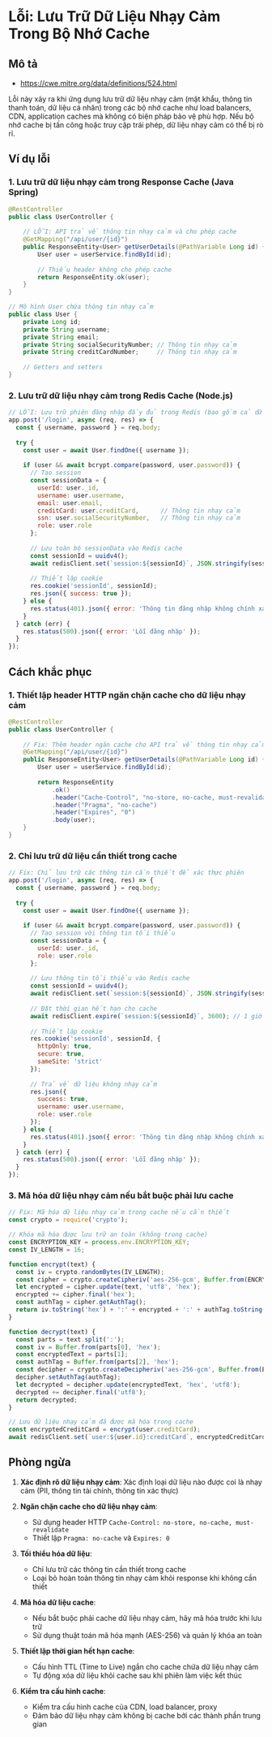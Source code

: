# Lỗi: Lưu Trữ Dữ Liệu Nhạy Cảm Trong Bộ Nhớ Cache

## Mô tả
- https://cwe.mitre.org/data/definitions/524.html

Lỗi này xảy ra khi ứng dụng lưu trữ dữ liệu nhạy cảm (mật khẩu, thông tin thanh toán, dữ liệu cá nhân) trong các bộ nhớ cache như load balancers, CDN, application caches mà không có biện pháp bảo vệ phù hợp. Nếu bộ nhớ cache bị tấn công hoặc truy cập trái phép, dữ liệu nhạy cảm có thể bị rò rỉ.

## Ví dụ lỗi

### 1. Lưu trữ dữ liệu nhạy cảm trong Response Cache (Java Spring)

```java
@RestController
public class UserController {
    
    // LỖI: API trả về thông tin nhạy cảm và cho phép cache
    @GetMapping("/api/user/{id}")
    public ResponseEntity<User> getUserDetails(@PathVariable Long id) {
        User user = userService.findById(id);
        
        // Thiếu header không cho phép cache
        return ResponseEntity.ok(user);
    }
}

// Mô hình User chứa thông tin nhạy cảm
public class User {
    private Long id;
    private String username;
    private String email;
    private String socialSecurityNumber; // Thông tin nhạy cảm
    private String creditCardNumber;     // Thông tin nhạy cảm
    
    // Getters and setters
}
```

### 2. Lưu trữ dữ liệu nhạy cảm trong Redis Cache (Node.js)

```javascript
// LỖI: Lưu trữ phiên đăng nhập đầy đủ trong Redis (bao gồm cả dữ liệu nhạy cảm)
app.post('/login', async (req, res) => {
  const { username, password } = req.body;
  
  try {
    const user = await User.findOne({ username });
    
    if (user && await bcrypt.compare(password, user.password)) {
      // Tạo session
      const sessionData = {
        userId: user._id,
        username: user.username,
        email: user.email,
        creditCard: user.creditCard,      // Thông tin nhạy cảm
        ssn: user.socialSecurityNumber,   // Thông tin nhạy cảm
        role: user.role
      };
      
      // Lưu toàn bộ sessionData vào Redis cache
      const sessionId = uuidv4();
      await redisClient.set(`session:${sessionId}`, JSON.stringify(sessionData));
      
      // Thiết lập cookie
      res.cookie('sessionId', sessionId);
      res.json({ success: true });
    } else {
      res.status(401).json({ error: 'Thông tin đăng nhập không chính xác' });
    }
  } catch (err) {
    res.status(500).json({ error: 'Lỗi đăng nhập' });
  }
});
```

## Cách khắc phục

### 1. Thiết lập header HTTP ngăn chặn cache cho dữ liệu nhạy cảm

```java
@RestController
public class UserController {
    
    // Fix: Thêm header ngăn cache cho API trả về thông tin nhạy cảm
    @GetMapping("/api/user/{id}")
    public ResponseEntity<User> getUserDetails(@PathVariable Long id) {
        User user = userService.findById(id);
        
        return ResponseEntity
            .ok()
            .header("Cache-Control", "no-store, no-cache, must-revalidate, max-age=0")
            .header("Pragma", "no-cache")
            .header("Expires", "0")
            .body(user);
    }
}
```

### 2. Chỉ lưu trữ dữ liệu cần thiết trong cache

```javascript
// Fix: Chỉ lưu trữ các thông tin cần thiết để xác thực phiên
app.post('/login', async (req, res) => {
  const { username, password } = req.body;
  
  try {
    const user = await User.findOne({ username });
    
    if (user && await bcrypt.compare(password, user.password)) {
      // Tạo session với thông tin tối thiểu
      const sessionData = {
        userId: user._id,
        role: user.role
      };
      
      // Lưu thông tin tối thiểu vào Redis cache
      const sessionId = uuidv4();
      await redisClient.set(`session:${sessionId}`, JSON.stringify(sessionData));
      
      // Đặt thời gian hết hạn cho cache
      await redisClient.expire(`session:${sessionId}`, 3600); // 1 giờ
      
      // Thiết lập cookie
      res.cookie('sessionId', sessionId, { 
        httpOnly: true,
        secure: true,
        sameSite: 'strict'
      });
      
      // Trả về dữ liệu không nhạy cảm
      res.json({ 
        success: true, 
        username: user.username,
        role: user.role
      });
    } else {
      res.status(401).json({ error: 'Thông tin đăng nhập không chính xác' });
    }
  } catch (err) {
    res.status(500).json({ error: 'Lỗi đăng nhập' });
  }
});
```

### 3. Mã hóa dữ liệu nhạy cảm nếu bắt buộc phải lưu cache

```javascript
// Fix: Mã hóa dữ liệu nhạy cảm trong cache nếu cần thiết
const crypto = require('crypto');

// Khóa mã hóa được lưu trữ an toàn (không trong cache)
const ENCRYPTION_KEY = process.env.ENCRYPTION_KEY;
const IV_LENGTH = 16;

function encrypt(text) {
  const iv = crypto.randomBytes(IV_LENGTH);
  const cipher = crypto.createCipheriv('aes-256-gcm', Buffer.from(ENCRYPTION_KEY), iv);
  let encrypted = cipher.update(text, 'utf8', 'hex');
  encrypted += cipher.final('hex');
  const authTag = cipher.getAuthTag();
  return iv.toString('hex') + ':' + encrypted + ':' + authTag.toString('hex');
}

function decrypt(text) {
  const parts = text.split(':');
  const iv = Buffer.from(parts[0], 'hex');
  const encryptedText = parts[1];
  const authTag = Buffer.from(parts[2], 'hex');
  const decipher = crypto.createDecipheriv('aes-256-gcm', Buffer.from(ENCRYPTION_KEY), iv);
  decipher.setAuthTag(authTag);
  let decrypted = decipher.update(encryptedText, 'hex', 'utf8');
  decrypted += decipher.final('utf8');
  return decrypted;
}

// Lưu dữ liệu nhạy cảm đã được mã hóa trong cache
const encryptedCreditCard = encrypt(user.creditCard);
await redisClient.set(`user:${user.id}:creditCard`, encryptedCreditCard);
```

## Phòng ngừa

1. **Xác định rõ dữ liệu nhạy cảm**: Xác định loại dữ liệu nào được coi là nhạy cảm (PII, thông tin tài chính, thông tin xác thực)

2. **Ngăn chặn cache cho dữ liệu nhạy cảm**:
   - Sử dụng header HTTP `Cache-Control: no-store, no-cache, must-revalidate`
   - Thiết lập `Pragma: no-cache` và `Expires: 0`

3. **Tối thiểu hóa dữ liệu**:
   - Chỉ lưu trữ các thông tin cần thiết trong cache
   - Loại bỏ hoàn toàn thông tin nhạy cảm khỏi response khi không cần thiết

4. **Mã hóa dữ liệu cache**:
   - Nếu bắt buộc phải cache dữ liệu nhạy cảm, hãy mã hóa trước khi lưu trữ
   - Sử dụng thuật toán mã hóa mạnh (AES-256) và quản lý khóa an toàn

5. **Thiết lập thời gian hết hạn cache**:
   - Cấu hình TTL (Time to Live) ngắn cho cache chứa dữ liệu nhạy cảm
   - Tự động xóa dữ liệu khỏi cache sau khi phiên làm việc kết thúc

6. **Kiểm tra cấu hình cache**:
   - Kiểm tra cấu hình cache của CDN, load balancer, proxy
   - Đảm bảo dữ liệu nhạy cảm không bị cache bởi các thành phần trung gian 